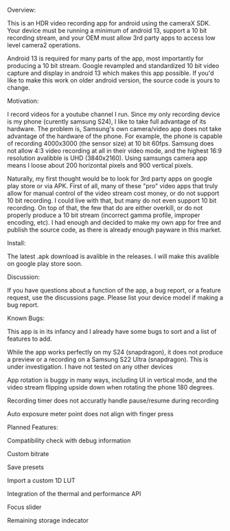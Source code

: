 Overview:

This is an HDR video recording app for android using the cameraX SDK. Your device must be running a minimum of android 13, support a 10 bit recording stream, and your OEM must allow 3rd party apps to access low level camera2 operations.

Android 13 is required for many parts of the app, most importantly for producing a 10 bit stream. Google revampled and standardized 10 bit video capture and display in android 13 which makes this app possible. If you'd like to make this work on older android version, the source code is yours to change.

Motivation:

I record videos for a youtube channel I run. Since my only recording device is my phone (curently samsung S24), I like to take full advantage of its hardware. The problem is, Samsung's own camera/video app does not take advantage of the hardware of the phone. For example, the phone is capable of recording 4000x3000 (the sensor size) at 10 bit 60fps. Samsung does not allow 4:3 video recording at all in their video mode, and the highest 16:9 resolution avalibble is UHD (3840x2160). Using samsungs camera app means I loose about 200 horizontal pixels and 900 vertical pixels. 

Naturally, my first thought would be to look for 3rd party apps on google play store or via APK. First of all, many of these "pro" video apps that truly allow for manual control of the video stream cost money, or do not support 10 bit recording. I could live with that, but many do not even support 10 bit recording. On top of that, the few that do are either overkill, or do not properly produce a 10 bit stream (incorrect gamma profile, improper encoding, etc). I had enough and decided to make my own app for free and publish the source code, as there is already enough payware in this market.

Install:

The latest .apk download is avalible in the releases. I will make this avalible on google play store soon.

Discussion:

If you have questions about a function of the app, a bug report, or a feature request, use the discussions page. Please list your device model if making a bug report.

Known Bugs:

This app is in its infancy and I already have some bugs to sort and a list of features to add.

While the app works perfectly on my S24 (snapdragon), it does not produce a preview or a recording on a Samsung S22 Ultra (snapdragon). This is under investigation. I have not tested on any other devices

App rotation is buggy in many ways, including UI in vertical mode, and the video stream flipping upside down when rotating the phone 180 degrees.

Recording timer does not accuratly handle pause/resume during recording

Auto exposure meter point does not align with finger press

Planned Features:

Compatibility check with debug information

Custom bitrate

Save presets

Import a custom 1D LUT

Integration of the thermal and performance API

Focus slider

Remaining storage indecator
